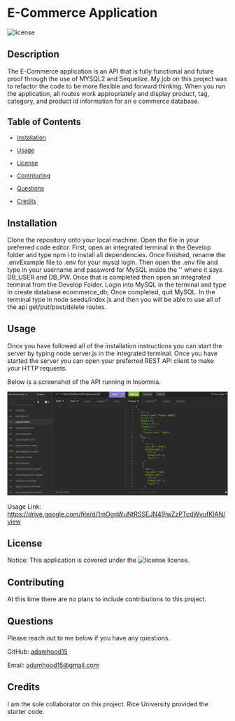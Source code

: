 # E-Commerce Application
  ![license](https://img.shields.io/static/v1?label=License&message=MIT&color=$blue)
  ## Description
  The E-Commerce application is an API that is fully functional and future proof through the use of MYSQL2 and Sequelize. My job on this project was to refactor the code to be more flexible and forward thinking. When you run the application, all routes work appropriately and display product, tag, category, and product id information for an e commerce database.

  <font size='2'>

  ## Table of Contents
  * [Installation](#installation)

  * [Usage](#usage)

  * [License](#license)

  * [Contributing](#contributing)

  * [Questions](#questions)

  * [Credits](#credits)

  </font>

  ## Installation
  Clone the repository onto your local machine. Open the file in your preferred code editor. First, open an integrated terminal in the Develop folder and type npm i to install all dependencies. Once finished, rename the .envExample file to .env for your mysql login. Then open the .env file and type in your username and password for MySQL inside the '' where it says DB_USER and DB_PW. Once that is completed then open an integrated terminal from the Develop Folder. Login into MySQL in the terminal and type in create database ecommerce_db; Once completed, quit MySQL. In the terminal type in node seeds/index.js and then you will be able to use all of the api get/put/post/delete routes.
    
  ## Usage
  Once you have followed all of the installation instructions you can start the server by typing node server.js in the integrated terminal. Once you have started the server you can open your preferred REST API client to make your HTTP requests.

  Below is a screenshot of the API running in Insomnia.

  ![screenshot of application](./assets/application.png)

  Usage Link: https://drive.google.com/file/d/1mOgpWuNtRSSEJN49jwZzPTcdWvufKIAN/view 
  
  
  ## License
  Notice: This application is covered under the ![license](https://img.shields.io/static/v1?label=License&message=MIT&color=$blue) license.

  ## Contributing
  At this time there are no plans to include contributions to this project. 
  
  ## Questions
  Please reach out to me below if you have any questions.

  
  GitHub: [adamhood15](https://github.com/adamhood15)

  Email: adamhood15@gmail.com
  
  ## Credits
  I am the sole collaborator on this project. Rice University provided the starter code. 

